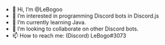 - 👋 Hi, I’m @LeBogoo
- 👀 I’m interested in programming Discord bots in Discord.js
- 🌱 I’m currently learning Java.
- 💞️ I’m looking to collaborate on other Discord bots.
- 📫 How to reach me: (Discord) LeBogo#3073
 
